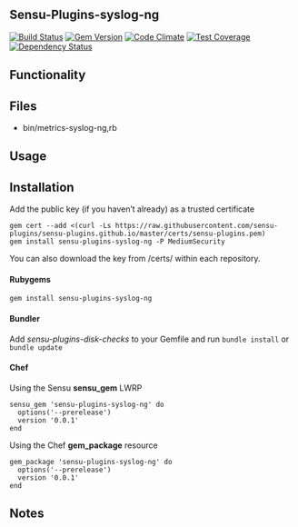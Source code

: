 ## Sensu-Plugins-syslog-ng

[![Build Status](https://travis-ci.org/sensu-plugins/sensu-plugins-syslog-ng.svg?branch=master)](https://travis-ci.org/sensu-plugins/sensu-plugins-syslog-ng)
[![Gem Version](https://badge.fury.io/rb/sensu-plugins-syslog-ng.svg)](http://badge.fury.io/rb/sensu-plugins-syslog-ng)
[![Code Climate](https://codeclimate.com/github/sensu-plugins/sensu-plugins-syslog-ng/badges/gpa.svg)](https://codeclimate.com/github/sensu-plugins/sensu-plugins-syslog-ng)
[![Test Coverage](https://codeclimate.com/github/sensu-plugins/sensu-plugins-syslog-ng/badges/coverage.svg)](https://codeclimate.com/github/sensu-plugins/sensu-plugins-syslog-ng)
[![Dependency Status](https://gemnasium.com/sensu-plugins/sensu-plugins-syslog-ng.svg)](https://gemnasium.com/sensu-plugins/sensu-plugins-syslog-ng)

## Functionality

## Files
 * bin/metrics-syslog-ng,rb

## Usage

## Installation

Add the public key (if you haven’t already) as a trusted certificate

```
gem cert --add <(curl -Ls https://raw.githubusercontent.com/sensu-plugins/sensu-plugins.github.io/master/certs/sensu-plugins.pem)
gem install sensu-plugins-syslog-ng -P MediumSecurity
```

You can also download the key from /certs/ within each repository.

#### Rubygems

`gem install sensu-plugins-syslog-ng`

#### Bundler

Add *sensu-plugins-disk-checks* to your Gemfile and run `bundle install` or `bundle update`

#### Chef

Using the Sensu **sensu_gem** LWRP
```
sensu_gem 'sensu-plugins-syslog-ng' do
  options('--prerelease')
  version '0.0.1'
end
```

Using the Chef **gem_package** resource
```
gem_package 'sensu-plugins-syslog-ng' do
  options('--prerelease')
  version '0.0.1'
end
```

## Notes
